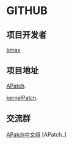 # GITHUB

## 项目开发者

[bmax](https://github.com/bmax121)





## 项目地址

[APatch](https://github.com/bmax121/APatch).

[kernelPatch](https://github.com/bmax121/kernelPatch).

## 交流群
[APatch中文组](https://t.me/APatch_CN_Group)
[APatch_]